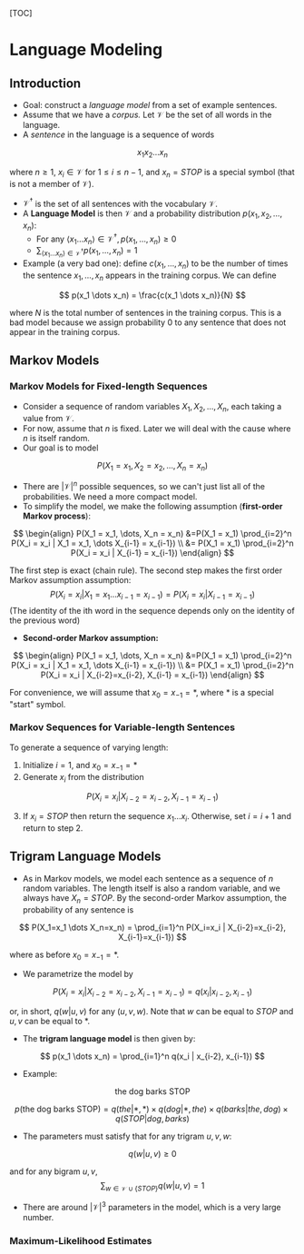[TOC]



# Language Modeling

## Introduction

- Goal: construct a *language model* from a set of example sentences.
- Assume that we have a *corpus.* Let $\mathcal{V}$ be the set of all words in the language.
- A *sentence* in the language is a sequence of words

$$
x_1 x_2 \dots x_n
$$

where $n\geq 1$, $x_i \in \mathcal{V}$ for $1 \leq i \leq n-1$, and $x_n = STOP$ is a special symbol (that is not a member of $\mathcal{V}$).

- $\mathcal{V}^{\dagger}$ is the set of all sentences with the vocabulary $\mathcal{V}$.
- A **Language Model** is then $\mathcal{V}$ and a probability distribution $p(x_1,x_2,\dots,x_n)$:
  - For any $\langle x_1 \dots x_n \rangle \in \mathcal{V}^{\dagger}, p(x_1,\dots,x_n)\geq 0$
  - $\sum_{\langle x_1 \dots x_n \rangle \in \mathcal{V}^{\dagger}} p(x_1,\dots,x_n)=1$
- Example (a very bad one): define $c(x_1, \dots, x_n)$ to be the number of times the sentence $x_1, \dots, x_n$ appears in the training corpus. We can define

$$
p(x_1 \dots x_n) = \frac{c(x_1 \dots x_n)}{N}
$$

where $N$ is the total number of sentences in the training corpus. This is a bad model because we assign probability $0$ to any sentence that does not appear in the training corpus.

## Markov Models

### Markov Models for Fixed-length Sequences

- Consider a sequence of random variables $X_1, X_2, \dots, X_n$, each taking a value from $\mathcal{V}$.
- For now, assume that $n$ is fixed. Later we will deal with the cause where $n$ is itself random.
- Our goal is to model

$$
P(X_1 = x_1, X_2 = x_2, \dots, X_n = x_n)
$$

- There are $|\mathcal{V}|^n$ possible sequences, so we can't just list all of the probabilities. We need a more compact model.
- To simplify the model, we make the following assumption (**first-order Markov process**):

$$
\begin{align}
P(X_1 = x_1, \dots, X_n = x_n) &=P(X_1 = x_1) \prod_{i=2}^n P(X_i = x_i | X_1 = x_1, \dots X_{i-1} = x_{i-1}) \\
&= P(X_1 = x_1) \prod_{i=2}^n P(X_i = x_i | X_{i-1} = x_{i-1})
\end{align}
$$

The first step is exact (chain rule). The second step makes the first order Markov assumption assumption:
$$
P(X_i=x_i | X_1=x_1 \dots x_{i-1}=x_{i-1}) = P(X_i = x_i | X_{i-1}=x_{i-1})
$$
(The identity of the ith word in the sequence depends only on the identity of the previous word)

- **Second-order Markov assumption:**

$$
\begin{align}
P(X_1 = x_1, \dots, X_n = x_n) &=P(X_1 = x_1) \prod_{i=2}^n P(X_i = x_i | X_1 = x_1, \dots X_{i-1} = x_{i-1}) \\
&= P(X_1 = x_1) \prod_{i=2}^n P(X_i = x_i | X_{i-2}=x_{i-2}, X_{i-1} = x_{i-1})
\end{align}
$$

For convenience, we will assume that $x_0 = x_{-1} = *$, where $*$ is a special "start" symbol.

### Markov Sequences for Variable-length Sentences

To generate a sequence of varying length:

1. Initialize $i=1$, and $x_0=x_{-1}=*$
2. Generate $x_i$ from the distribution

$$
P(X_i=x_i| X_{i-2}=x_{i-2}, X_{i-1}=x_{i-1})
$$

3. If $x_i=STOP$ then return the sequence $x_1 \dots x_i$. Otherwise, set $i=i+1$ and return to step 2.

## Trigram Language Models

- As in Markov models, we model each sentence as a sequence of $n$ random variables. The length itself is also a random variable, and we always have $X_n=STOP$. By the second-order Markov assumption, the probability of any sentence is

$$
P(X_1=x_1 \dots X_n=x_n) = \prod_{i=1}^n P(X_i=x_i | X_{i-2}=x_{i-2}, X_{i-1}=x_{i-1})
$$

where as before $x_0=x_{-1}=*$.

- We parametrize the model by

$$
P(X_i=x_i|X_{i-2}=x_{i-2}, X_{i-1}=x_{i-1}) = q(x_i|x_{i-2},x_{i-1})
$$

or, in short, $q(w|u,v)$ for any $(u,v,w)$. Note that $w$ can be equal to $STOP$ and $u,v$ can be equal to $*$.

- The **trigram language model** is then given by:

$$
p(x_1 \dots x_n) = \prod_{i=1}^n q(x_i | x_{i-2}, x_{i-1})
$$

- Example:

$$
\text{the dog barks STOP}
$$

$$
p(\text{the dog barks STOP}) = q(the|*, *)\times q(dog|*, the) \times q(barks | the, dog) \times q(STOP |dog, barks)
$$

- The parameters must satisfy that for any trigram $u,v,w$:

$$
q(w|u,v)\geq 0
$$

and for any bigram $u,v,$
$$
\sum_{w \in \mathcal{V} \cup \{STOP\}} q(w|u,v)=1
$$

- There are around $|\mathcal{V}|^3$ parameters in the model, which is a very large number.

### Maximum-Likelihood Estimates


